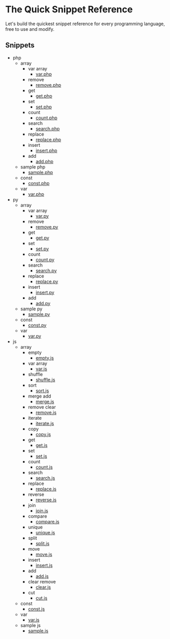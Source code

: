 # The Quick Snippet Reference
Let's build the quickest snippet reference for every programming language, free to use and modify.

## Snippets

* php
    * array
        * var array
            * [var.php](https://github.com/snippetfinder/The-Quick-Snippet-Reference/tree/main/snippets/php/array/var%20array/var.php)
        * remove
            * [remove.php](https://github.com/snippetfinder/The-Quick-Snippet-Reference/tree/main/snippets/php/array/remove/remove.php)
        * get
            * [get.php](https://github.com/snippetfinder/The-Quick-Snippet-Reference/tree/main/snippets/php/array/get/get.php)
        * set
            * [set.php](https://github.com/snippetfinder/The-Quick-Snippet-Reference/tree/main/snippets/php/array/set/set.php)
        * count
            * [count.php](https://github.com/snippetfinder/The-Quick-Snippet-Reference/tree/main/snippets/php/array/count/count.php)
        * search
            * [search.php](https://github.com/snippetfinder/The-Quick-Snippet-Reference/tree/main/snippets/php/array/search/search.php)
        * replace
            * [replace.php](https://github.com/snippetfinder/The-Quick-Snippet-Reference/tree/main/snippets/php/array/replace/replace.php)
        * insert
            * [insert.php](https://github.com/snippetfinder/The-Quick-Snippet-Reference/tree/main/snippets/php/array/insert/insert.php)
        * add
            * [add.php](https://github.com/snippetfinder/The-Quick-Snippet-Reference/tree/main/snippets/php/array/add/add.php)
    * sample php
        * [sample.php](https://github.com/snippetfinder/The-Quick-Snippet-Reference/tree/main/snippets/php/sample%20php/sample.php)
    * const
        * [const.php](https://github.com/snippetfinder/The-Quick-Snippet-Reference/tree/main/snippets/php/const/const.php)
    * var
        * [var.php](https://github.com/snippetfinder/The-Quick-Snippet-Reference/tree/main/snippets/php/var/var.php)
* py
    * array
        * var array
            * [var.py](https://github.com/snippetfinder/The-Quick-Snippet-Reference/tree/main/snippets/py/array/var%20array/var.py)
        * remove
            * [remove.py](https://github.com/snippetfinder/The-Quick-Snippet-Reference/tree/main/snippets/py/array/remove/remove.py)
        * get
            * [get.py](https://github.com/snippetfinder/The-Quick-Snippet-Reference/tree/main/snippets/py/array/get/get.py)
        * set
            * [set.py](https://github.com/snippetfinder/The-Quick-Snippet-Reference/tree/main/snippets/py/array/set/set.py)
        * count
            * [count.py](https://github.com/snippetfinder/The-Quick-Snippet-Reference/tree/main/snippets/py/array/count/count.py)
        * search
            * [search.py](https://github.com/snippetfinder/The-Quick-Snippet-Reference/tree/main/snippets/py/array/search/search.py)
        * replace
            * [replace.py](https://github.com/snippetfinder/The-Quick-Snippet-Reference/tree/main/snippets/py/array/replace/replace.py)
        * insert
            * [insert.py](https://github.com/snippetfinder/The-Quick-Snippet-Reference/tree/main/snippets/py/array/insert/insert.py)
        * add
            * [add.py](https://github.com/snippetfinder/The-Quick-Snippet-Reference/tree/main/snippets/py/array/add/add.py)
    * sample py
        * [sample.py](https://github.com/snippetfinder/The-Quick-Snippet-Reference/tree/main/snippets/py/sample%20py/sample.py)
    * const
        * [const.py](https://github.com/snippetfinder/The-Quick-Snippet-Reference/tree/main/snippets/py/const/const.py)
    * var
        * [var.py](https://github.com/snippetfinder/The-Quick-Snippet-Reference/tree/main/snippets/py/var/var.py)
* js
    * array
        * empty
            * [empty.js](https://github.com/snippetfinder/The-Quick-Snippet-Reference/tree/main/snippets/js/array/empty/empty.js)
        * var array
            * [var.js](https://github.com/snippetfinder/The-Quick-Snippet-Reference/tree/main/snippets/js/array/var%20array/var.js)
        * shuffle
            * [shuffle.js](https://github.com/snippetfinder/The-Quick-Snippet-Reference/tree/main/snippets/js/array/shuffle/shuffle.js)
        * sort
            * [sort.js](https://github.com/snippetfinder/The-Quick-Snippet-Reference/tree/main/snippets/js/array/sort/sort.js)
        * merge add
            * [merge.js](https://github.com/snippetfinder/The-Quick-Snippet-Reference/tree/main/snippets/js/array/merge%20add/merge.js)
        * remove clear
            * [remove.js](https://github.com/snippetfinder/The-Quick-Snippet-Reference/tree/main/snippets/js/array/remove%20clear/remove.js)
        * iterate
            * [iterate.js](https://github.com/snippetfinder/The-Quick-Snippet-Reference/tree/main/snippets/js/array/iterate/iterate.js)
        * copy
            * [copy.js](https://github.com/snippetfinder/The-Quick-Snippet-Reference/tree/main/snippets/js/array/copy/copy.js)
        * get
            * [get.js](https://github.com/snippetfinder/The-Quick-Snippet-Reference/tree/main/snippets/js/array/get/get.js)
        * set
            * [set.js](https://github.com/snippetfinder/The-Quick-Snippet-Reference/tree/main/snippets/js/array/set/set.js)
        * count
            * [count.js](https://github.com/snippetfinder/The-Quick-Snippet-Reference/tree/main/snippets/js/array/count/count.js)
        * search
            * [search.js](https://github.com/snippetfinder/The-Quick-Snippet-Reference/tree/main/snippets/js/array/search/search.js)
        * replace
            * [replace.js](https://github.com/snippetfinder/The-Quick-Snippet-Reference/tree/main/snippets/js/array/replace/replace.js)
        * reverse
            * [reverse.js](https://github.com/snippetfinder/The-Quick-Snippet-Reference/tree/main/snippets/js/array/reverse/reverse.js)
        * join
            * [join.js](https://github.com/snippetfinder/The-Quick-Snippet-Reference/tree/main/snippets/js/array/join/join.js)
        * compare
            * [compare.js](https://github.com/snippetfinder/The-Quick-Snippet-Reference/tree/main/snippets/js/array/compare/compare.js)
        * unique
            * [unique.js](https://github.com/snippetfinder/The-Quick-Snippet-Reference/tree/main/snippets/js/array/unique/unique.js)
        * split
            * [split.js](https://github.com/snippetfinder/The-Quick-Snippet-Reference/tree/main/snippets/js/array/split/split.js)
        * move
            * [move.js](https://github.com/snippetfinder/The-Quick-Snippet-Reference/tree/main/snippets/js/array/move/move.js)
        * insert
            * [insert.js](https://github.com/snippetfinder/The-Quick-Snippet-Reference/tree/main/snippets/js/array/insert/insert.js)
        * add
            * [add.js](https://github.com/snippetfinder/The-Quick-Snippet-Reference/tree/main/snippets/js/array/add/add.js)
        * clear remove
            * [clear.js](https://github.com/snippetfinder/The-Quick-Snippet-Reference/tree/main/snippets/js/array/clear%20remove/clear.js)
        * cut
            * [cut.js](https://github.com/snippetfinder/The-Quick-Snippet-Reference/tree/main/snippets/js/array/cut/cut.js)
    * const
        * [const.js](https://github.com/snippetfinder/The-Quick-Snippet-Reference/tree/main/snippets/js/const/const.js)
    * var
        * [var.js](https://github.com/snippetfinder/The-Quick-Snippet-Reference/tree/main/snippets/js/var/var.js)
    * sample js
        * [sample.js](https://github.com/snippetfinder/The-Quick-Snippet-Reference/tree/main/snippets/js/sample%20js/sample.js)
